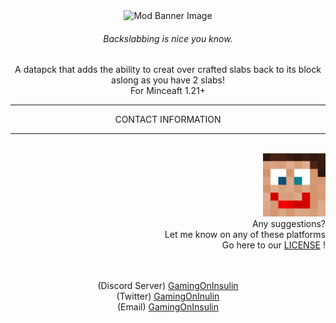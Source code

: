 <div align="center">
  <img src="https://raw.githubusercontent.com/gamingoninsulin/BackSlabbingDatapack/refs/heads/main/pack.png" alt="Mod Banner Image"> 
  <h6>Backslabbing is nice you know.</h6>  
  <p>A datapck that adds the ability to creat over crafted slabs back to its block aslong as you have 2 slabs! <br>
  For Minceaft 1.21+</p>
  
</div>

<div align="center">
  <hr>
  CONTACT INFORMATION
  <hr>
</div>

<br>

<div align="right">
 <img src="https://github.com/gamingoninsulin/EatYourVegetables/blob/master/src/main/resources/assets/logo.png" alt="Mod Icon" width="100" hight="100"/> <br>
  Any suggestions? <br>
  Let me know on any of these platforms <br>
  Go here to our <a href="https://raw.githubusercontent.com/gamingoninsulin/BackSlabbingDatapack/refs/heads/main/LICENSE">LICENSE</a> ! <br>
  <br><br>
  <p align="center">
    (Discord Server) <a href="https://discord.gg/n832bVJ">GamingOnInsulin</a> <br>
    (Twitter) <a href="https://twitter.com/GamingOnInsulin">GamingOnInulin</a> <br>
    (Email) <a href="mailto:`gamingoninsulin@gmail.com">GamingOnInsulin</a>
  </p>
</div>

